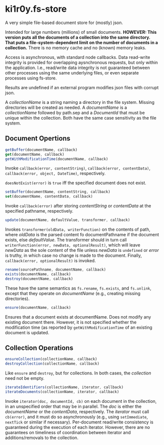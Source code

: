 # ki1r0y.fs-store

A very simple file-based document store for (mostly) json.

Intended for large numbers (millions) of small documents. **HOWEVER: This version puts all the documents of a collection into the same directory. That puts a file-system-dependent limit on the number of documents in a collection.**  There is no memory cache and no (known) memory leaks.

Access is asynchronous, with standard node callbacks. Data read-write integrity is provided for overlapping aysnchronous requests, but only within the application. I.e., read/write data integrity is not guaranteed between other processes using the same underlying files, or even separate processes using fs-store.

Results are undefined if an external program modifies json files with corrupt json.

A _collectionName_ is a string naming a directory in the file system. Missing directories will be created as needed. A _documentName_ is a _collectionName_ followed by path.sep and a _DocumentId_ that must be unique within the collection. Both have the same case sensitivity as the file system.

## Document Opertions

```javascript
getBuffer(documentName, callback)
get(documentName, callback)
getWithModificationTime(documentName, callback)
```
Invoke ```callback(error, contentString)```, ```callback(error, contentData)```, ```callback(error, object, DateTime)```, respectively.

```doesNotExist(error)``` is ```true``` iff the specified document does not exist.

```javascript
setBuffer(documentName, contentString, callback)
set(documentName, contentData, callback)
```
Invoke ```callback(error)``` after storing _contentString_ or _contentData_ at the specified pathname, respectively.

```javascript
update(documentName, defaultValue, transformer, callback)
```
Invokes ```transformer(oldData, writerFunction)``` on the contents of path, where _oldData_ is the parsed content fo documentPathname if the document exists, else _defaultValue_.
The transformer should in turn call ```writerFunction(error, newData, optionalResult)```, which will leave _newData_ as the sole content of the file
unless _newData_ is ```undefined``` or _error_ is truthy, in which case no change is made to the document. Finally, ```callback(error, optionalResult)``` is invoked.


```javascript
rename(sourcePathname, documentName, callback)
exists(documentName, callback)
destroy(documentName, callback)
```
These have the same semantics as ```fs.rename```, ```fs.exists```, and ```fs.unlink```, except that they operate on _documentName_ (e.g., creating missing directories).

```javascript
ensure(documentName, callback)
```
Ensures that a document exists at documentName. Does not modify any existing document there. However, it is not specified whether the modification time (as reported by ```getWithModificationTime``` of an existing document is updated.

## Collection Operations

```javascript
ensureCollection(collectionName, callback)
destroyCollection(collectionName, callback)
```
Like ```ensure``` and ```destroy```, but for collections. In both cases, the _collection_ need not be empty.

```javascript
iterateIdentifiers(collectionName, iterator, callback)
iterateDocuments(collectionName, iterator, callback)
```
Invoke ```iterator(doc, documentId, cb)``` on each document in the collection, in an unspecified order that may be in parallel.
The _doc_ is either the _documentName_ or the _contentData_, respectively.
The _iterator_ must call ```cb(error)```, and it must do so asynchronously (e.g., using ```setImmediate```, ```nextTick``` or similar if necessary). 
Per-document read/write consistency is guaranteed during the execution of each iterator. However, there are no guarantees on timeliness of coordination between iterator and additions/removals to the collection.
